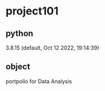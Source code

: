 # project101
## python
3.8.15 (default, Oct 12 2022, 19:14:39)
## object
portpolio for Data Analysis
